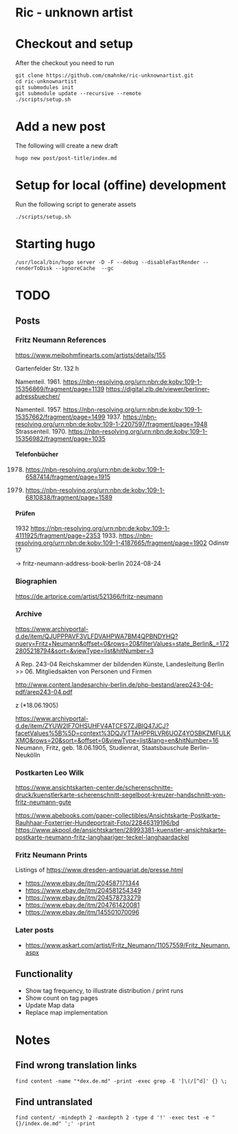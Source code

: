 Ric - unknown artist
===================

# Checkout and setup

After the checkout you need to run

```
git clone https://github.com/cmahnke/ric-unknownartist.git
cd ric-unknownartist
git submodules init
git submodule update --recursive --remote
./scripts/setup.sh
```

# Add a new post

The following will create a new draft

```
hugo new post/post-title/index.md
```

# Setup for local (offine) development

Run the following script to generate assets

```
./scripts/setup.sh
```

# Starting hugo

```
/usr/local/bin/hugo server -D -F --debug --disableFastRender --renderToDisk --ignoreCache  --gc
```

# TODO

## Posts

### Fritz Neumann References

https://www.meibohmfinearts.com/artists/details/155

Gartenfelder Str. 132 h

Namenteil. 1961. https://nbn-resolving.org/urn:nbn:de:kobv:109-1-15356869/fragment/page=1139
https://digital.zlb.de/viewer/berliner-adressbuecher/


Namenteil. 1957. https://nbn-resolving.org/urn:nbn:de:kobv:109-1-15357662/fragment/page=1499
1937. https://nbn-resolving.org/urn:nbn:de:kobv:109-1-2207597/fragment/page=1948
Strassenteil. 1970. https://nbn-resolving.org/urn:nbn:de:kobv:109-1-15356982/fragment/page=1035


#### Telefonbücher

1978. https://nbn-resolving.org/urn:nbn:de:kobv:109-1-6587414/fragment/page=1915

1984. https://nbn-resolving.org/urn:nbn:de:kobv:109-1-6810838/fragment/page=1589

#### Prüfen
1932 https://nbn-resolving.org/urn:nbn:de:kobv:109-1-4111925/fragment/page=2353
1933. https://nbn-resolving.org/urn:nbn:de:kobv:109-1-4187665/fragment/page=1902
  Odinstr 17




-> fritz-neumann-address-book-berlin 2024-08-24

### Biographien

https://de.artprice.com/artist/521366/fritz-neumann

### Archive
https://www.archivportal-d.de/item/QJUPPPAVF3VLFDVAHPWA7BM4QPBNDYHQ?query=Fritz+Neumann&offset=0&rows=20&filterValues=state_Berlin&_=1722805218794&sort=&viewType=list&hitNumber=3

A Rep. 243-04 Reichskammer der bildenden Künste, Landesleitung Berlin >> 06. Mitgliedsakten von Personen und Firmen

http://www.content.landesarchiv-berlin.de/php-bestand/arep243-04-pdf/arep243-04.pdf

z (*18.06.1905)

https://www.archivportal-d.de/item/ZYUW2IF7OHSUHFV4ATCFS7ZJBIQ47JCJ?facetValues%5B%5D=context%3DQJVTTAHPPRLVR6UOZ4YOSBKZMFULKXMO&rows=20&sort=&offset=0&viewType=list&lang=en&hitNumber=16
Neumann, Fritz, geb. 18.06.1905, Studienrat, Staatsbauschule Berlin-Neukölln

### Postkarten Leo Wilk
https://www.ansichtskarten-center.de/scherenschnitte-druck/kuenstlerkarte-scherenschnitt-segelboot-kreuzer-handschnitt-von-fritz-neumann-gute

https://www.abebooks.com/paper-collectibles/Ansichtskarte-Postkarte-Rauhhaar-Foxterrier-Hundeportrait-Foto/22846319196/bd
https://www.akpool.de/ansichtskarten/28993381-kuenstler-ansichtskarte-postkarte-neumann-fritz-langhaariger-teckel-langhaardackel




### Fritz Neumann Prints

Listings of https://www.dresden-antiquariat.de/presse.html
* https://www.ebay.de/itm/204587171344
* https://www.ebay.de/itm/204581254349
* https://www.ebay.de/itm/204578733279
* https://www.ebay.de/itm/204761420081
* https://www.ebay.de/itm/145501070096

### Later posts

* https://www.askart.com/artist/Fritz_Neumann/11057559/Fritz_Neumann.aspx


## Functionality

* Show tag frequency, to illustrate distribution / print runs
* Show count on tag pages
* Update Map data
* Replace map implementation

# Notes

## Find wrong translation links

```
find content -name "*dex.de.md" -print -exec grep -E ']\(/[^d]' {} \;
```

## Find untranslated

```
find content/ -mindepth 2 -maxdepth 2 -type d '!' -exec test -e "{}/index.de.md" ';' -print
```
